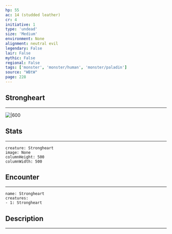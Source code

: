 ```yaml
---
hp: 55
ac: 14 (studded leather)
cr: 4
initiative: 1
type: 'undead'    
size: 'Medium'
environment: None
alignment: neutral evil
legendary: False
lair: False
mythic: False
regional: False
tags: ['monster', 'monster/human', 'monster/paladin']
source: "WBtW"
page: 228
---
```


## Strongheart
---

![|600](D:/Program%20Files/5e.tools/img/bestiary/WBtW/Strongheart.jpg)

## Stats
---

```statblock
creature: Strongheart
image: None
columnHeight: 500
columnWidth: 500
```

## Encounter
---

```encounter-table
name: Strongheart
creatures:
- 1: Strongheart
```

## Description
---




